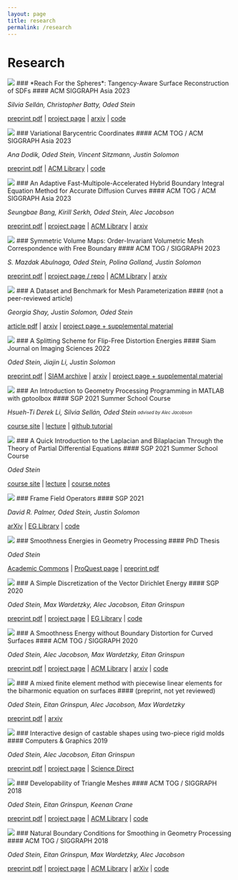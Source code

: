 ```yaml
---
layout: page
title: research
permalink: /research
---
```


# Research

<div markdown="1" class="pubentry">
<img src="https://odedstein.com/assets/images/reach.png" class="pubimage" />
### *Reach For the Spheres*:  Tangency-Aware Surface Reconstruction of SDFs
#### ACM SIGGRAPH Asia 2023

*Silvia Sellán, Christopher Batty, Oded Stein*

[preprint pdf](https://odedstein.com/projects/reach-for-the-spheres/reach-for-the-spheres.pdf)
|
[project page](https://odedstein.com/projects/reach-for-the-spheres/)
|
[arxiv](https://arxiv.org/abs/2308.09813)
|
[code](https://github.com/sgsellan/reach-for-the-spheres/)
</div>


<div markdown="1" class="pubentry">
<img src="https://odedstein.com/assets/images/variational-barycentric.png" class="pubimage" />
### Variational Barycentric Coordinates 
#### ACM TOG / ACM SIGGRAPH Asia 2023

*Ana Dodik, Oded Stein, Vincent Sitzmann, Justin Solomon*

[preprint pdf](https://anadodik.github.io/publication/vbc/vbc.pdf)
|
[ACM Library](https://dl.acm.org/doi/10.1145/3618403)
|
[code](https://anadodik.github.io/publication/vbc/supplemental.zip)
</div>


<div markdown="1" class="pubentry">
<img src="https://odedstein.com/assets/images/adaptive-hybrid-biem-diffusion-curves.png" class="pubimage" />
### An Adaptive Fast-Multipole-Accelerated Hybrid Boundary Integral Equation Method for Accurate Diffusion Curves
#### ACM TOG / ACM SIGGRAPH Asia 2023

*Seungbae Bang, Kirill Serkh, Oded Stein, Alec Jacobson*

[preprint pdf](https://www.dgp.toronto.edu/projects/adaptive-hybrid-biem-diffusion-curves/adaptive-hybrid-biem-diffusion-curves.pdf)
|
[project page](https://www.dgp.toronto.edu/projects/adaptive-hybrid-biem-diffusion-curves/)
|
[ACM Library](https://dl.acm.org/doi/10.1145/3618374)
|
[arxiv](https://arxiv.org/abs/2311.14312)
</div>


<div markdown="1" class="pubentry">
<img src="https://odedstein.com/assets/images/symmetric-volume-maps.png" class="pubimage" />
### Symmetric Volume Maps: Order-Invariant Volumetric Mesh Correspondence with Free Boundary
#### ACM TOG / SIGGRAPH 2023

*S. Mazdak Abulnaga, Oded Stein, Polina Golland, Justin Solomon*

[preprint pdf](https://arxiv.org/pdf/2202.02568.pdf)
|
[project page / repo](https://github.com/mabulnaga/symmetric-volume-maps)
|
[ACM Library](https://dl.acm.org/doi/10.1145/3572897)
|
[arxiv](https://arxiv.org/abs/2202.02568)
</div>


<div markdown="1" class="pubentry">
<img src="https://odedstein.com/assets/images/benchmark-for-parameterization.png" class="pubimage" />
### A Dataset and Benchmark for Mesh Parameterization
#### (not a peer-reviewed article)

*Georgia Shay, Justin Solomon, Oded Stein*

[article pdf](https://arxiv.org/pdf/2208.01772.pdf)
|
[arxiv](https://arxiv.org/abs/2208.01772)
|
[project page + supplemental material](https://odedstein.com/projects/benchmark-for-parameterization/index.html)
</div>


<div markdown="1" class="pubentry">
<img src="https://odedstein.com/assets/images/flip-free-parametrization.png" class="pubimage" />
### A Splitting Scheme for Flip-Free Distortion Energies
#### Siam Journal on Imaging Sciences 2022

*Oded Stein, Jiajin Li, Justin Solomon*

[preprint pdf](https://odedstein.com/projects/flip-free-parametrization/flip-free-parametrization.pdf)
|
[SIAM archive](https://epubs.siam.org/doi/abs/10.1137/21M1433058)
|
[arxiv](https://arxiv.org/abs/2107.05200)
|
[project page + supplemental material](https://odedstein.com/projects/flip-free-parametrization/index.html)
</div>


<div markdown="1" class="pubentry">
<img src="https://odedstein.com/assets/images/sgp-2021-gp-matlab-course.png" class="pubimage" />
### An Introduction to Geometry Processing Programming in MATLAB with gptoolbox
#### SGP 2021 Summer School Course

*Hsueh-Ti Derek Li, Silvia Sellán, Oded Stein*
<sub><sup>*advised by Alec Jacobson*</sup></sub>

[course site](https://odedstein.com/projects/sgp-2021-gp-matlab-course/index.html)
|
[lecture](https://www.youtube.com/watch?v=NGathaVRyDA)
|
[github tutorial](https://github.com/odedstein/gp-matlab-tutorial)
</div>


<div markdown="1" class="pubentry">
<img src="https://odedstein.com/assets/images/sgp-2021-lap-bilap-course.png" class="pubimage" />
### A Quick Introduction to the Laplacian and Bilaplacian Through the Theory of Partial Differential Equations
#### SGP 2021 Summer School Course

*Oded Stein*

[course site](https://odedstein.com/projects/sgp-2021-lap-bilap-course/)
|
[lecture](https://www.youtube.com/watch?v=LUcn9GzhFDA)
|
[course notes](https://odedstein.com/projects/sgp-2021-lap-bilap-course/sgp-2021-lap-bilap-course.pdf)
</div>


<div markdown="1" class="pubentry">
<img src="https://odedstein.com/assets/images/frame-field-operators.png" class="pubimage" />
### Frame Field Operators
#### SGP 2021

*David R. Palmer, Oded Stein, Justin Solomon*

[arXiv](https://arxiv.org/abs/2106.14360)
|
[EG Library](https://diglib.eg.org/handle/10.1111/cgf14370)
|
[code](https://github.com/dpa1mer/ff-op)
</div>


<div markdown="1" class="pubentry">
<img src="https://odedstein.com/assets/images/thesis.png" class="pubimage" />
### Smoothness Energies in Geometry Processing
#### PhD Thesis

*Oded Stein*

[Academic Commons](https://academiccommons.columbia.edu/doi/10.7916/d8-1mb2-pb03)
|
[ProQuest page](https://search.proquest.com/openview/48d2f5aed31388d95bf9cd13a6aa86e3/1)
|
[preprint pdf](https://odedstein.com/files/thesis-preprint.pdf)
</div>


<div markdown="1" class="pubentry">
<img src="https://odedstein.com/assets/images/a-simple-discretization.png" class="pubimage" />
### A Simple Discretization of the Vector Dirichlet Energy 
#### SGP 2020

*Oded Stein, Max Wardetzky, Alec Jacobson, Eitan Grinspun*

[preprint pdf](http://www.cs.columbia.edu/cg/a-simple-discretization/a-simple-discretization.pdf)
|
[project page](http://www.cs.columbia.edu/cg/a-simple-discretization/)
|
[EG Library](https://diglib.eg.org/handle/10.1111/cgf14070)
|
[code](https://github.com/odedstein/ASimpleDiscretizationOfTheVectorDirichletEnergy)
</div>


<div markdown="1" class="pubentry">
<img src="https://odedstein.com/assets/images/curved-hessian.png" class="pubimage" />
### A Smoothness Energy without Boundary Distortion for Curved Surfaces
#### ACM TOG / SIGGRAPH 2020

*Oded Stein, Alec Jacobson, Max Wardetzky, Eitan Grinspun*

[preprint pdf](http://www.cs.columbia.edu/cg/curved-hessian/curved-hessian.pdf)
|
[project page](http://www.cs.columbia.edu/cg/curved-hessian/)
|
[ACM Library](https://dl.acm.org/doi/abs/10.1145/3377406)
|
[arxiv](https://arxiv.org/abs/1905.09777)
|
[code](https://github.com/odedstein/ASmoothnessEnergyWithoutBoundaryDistortionForCurvedSurfaces)
</div>


<div markdown="1" class="pubentry">
<img src="https://odedstein.com/assets/images/mixedfem.png" class="pubimage" />
### A mixed finite element method with piecewise linear elements for the biharmonic equation on surfaces
#### (preprint, not yet reviewed)

*Oded Stein, Eitan Grinspun, Alec Jacobson, Max Wardetzky*

[preprint pdf](https://arxiv.org/pdf/1911.08029.pdf)
|
[arxiv](https://arxiv.org/abs/1911.08029)
</div>


<div markdown="1" class="pubentry">
<img src="https://odedstein.com/assets/images/gummybunny.png" class="pubimage" />
### Interactive design of castable shapes using two-piece rigid molds
#### Computers & Graphics 2019

*Oded Stein, Alec Jacobson, Eitan Grinspun*

[preprint pdf](http://www.cs.columbia.edu/cg/casting/casting.pdf)
|
[project page](http://www.cs.columbia.edu/cg/casting/)
|
[Science Direct](https://www.sciencedirect.com/science/article/pii/S0097849319300238)
</div>


<div markdown="1" class="pubentry">
<img src="https://odedstein.com/assets/images/developables.png" class="pubimage" />
### Developability of Triangle Meshes
#### ACM TOG / SIGGRAPH 2018

*Oded Stein, Eitan Grinspun, Keenan Crane*

[preprint pdf](http://www.cs.columbia.edu/cg/developability/developability-of-triangle-meshes.pdf)
|
[project page](http://www.cs.columbia.edu/cg/developability/)
|
[ACM Library](https://dl.acm.org/citation.cfm?id=3201303)
|
[code](https://github.com/odedstein/DevelopabilityOfTriangleMeshes)
</div>


<div markdown="1" class="pubentry">
<img src="https://odedstein.com/assets/images/hessians.png" class="pubimage" />
### Natural Boundary Conditions for Smoothing in Geometry Processing
#### ACM TOG / SIGGRAPH 2018

*Oded Stein, Eitan Grinspun, Max Wardetzky, Alec Jacobson*

[preprint pdf](http://www.cs.columbia.edu/cg/hessians/natural-bdry-cond-for-smoothing-in-gp.pdf)
|
[project page](http://www.cs.columbia.edu/cg/hessians/)
|
[ACM Library](https://dl.acm.org/citation.cfm?id=3186564)
|
[arXiv](https://arxiv.org/abs/1707.04348)
|
[code](https://libigl.github.io/tutorial/#data-smoothing)
</div>


